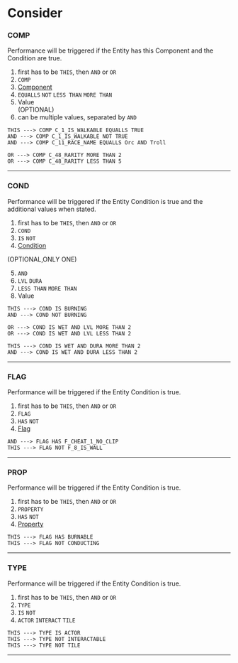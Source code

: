 # Consider

### COMP  
Performance will be triggered if the Entity has this Component and the Condition are true.  
1. first has to be ``THIS``, then ``AND`` or ``OR``
2. ``COMP``
3. [Component](../../CogsmosFramework/DemocrECS/Entity-Attributes/Components/List.md)  
4. ``EQUALLS`` ``NOT`` ``LESS THAN`` ``MORE THAN``
5. Value  
(OPTIONAL)
6. can be multiple values, separated by ``AND``
  
````
THIS ---> COMP C_1_IS_WALKABLE EQUALLS TRUE
AND ---> COMP C_1_IS_WALKABLE NOT TRUE
AND ---> COMP C_11_RACE_NAME EQUALLS Orc AND Troll

OR ---> COMP C_48_RARITY MORE THAN 2
OR ---> COMP C_48_RARITY LESS THAN 5
````
  
---
  


### COND
Performance will be triggered if the Entity Condition is true and the additional values when stated.  
1. first has to be ``THIS``, then ``AND`` or ``OR``
2. ``COND``
3. ``IS`` ``NOT``
4. [Condition](../../CogsmosFramework/DemocrECS/Entity-Attributes/Conditions/List.md)  

(OPTIONAL,ONLY ONE)
  
5. ``AND``
6. ``LVL`` ``DURA``
7. ``LESS THAN`` ``MORE THAN``
8. Value

````
THIS ---> COND IS BURNING
AND ---> COND NOT BURNING

OR ---> COND IS WET AND LVL MORE THAN 2
OR ---> COND IS WET AND LVL LESS THAN 2

THIS ---> COND IS WET AND DURA MORE THAN 2
AND ---> COND IS WET AND DURA LESS THAN 2
````
  
---
  


### FLAG
Performance will be triggered if the Entity Condition is true.  
1. first has to be ``THIS``, then ``AND`` or ``OR``
2. ``FLAG``
3. ``HAS`` ``NOT``
4. [Flag](../../CogsmosFramework/DemocrECS/Entity-Attributes/Flags/List.md)  

````
AND ---> FLAG HAS F_CHEAT_1_NO_CLIP
THIS ---> FLAG NOT F_8_IS_WALL
````
  
---
  


### PROP
Performance will be triggered if the Entity Condition is true.  
1. first has to be ``THIS``, then ``AND`` or ``OR``
2. ``PROPERTY``
3. ``HAS`` ``NOT``
4. [Property](../../CogsmosFramework/DemocrECS/Entity-Attributes/Properties/List.md) 

````
THIS ---> FLAG HAS BURNABLE
THIS ---> FLAG NOT CONDUCTING
````
  
---
  


### TYPE
Performance will be triggered if the Entity Condition is true.  
1. first has to be ``THIS``, then ``AND`` or ``OR``
2. ``TYPE``
3. ``IS`` ``NOT``
4. ``ACTOR`` ``INTERACT`` ``TILE``

````
THIS ---> TYPE IS ACTOR
THIS ---> TYPE NOT INTERACTABLE
THIS ---> TYPE NOT TILE

````
  
---
  


